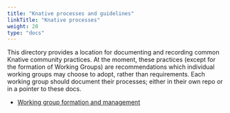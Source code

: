 ```yaml
---
title: "Knative processes and guidelines"
linkTitle: "Knative processes"
weight: 20
type: "docs"
---
```


This directory provides a location for documenting and recording common Knative
community practices. At the moment, these practices (except for the formation of
Working Groups) are recommendations which individual working groups may choose
to adopt, rather than requirements. Each working group should document their
processes; either in their own repo or in a pointer to these docs.

- [Working group formation and management](./WORKING-GROUP-PROCESSES.md)

<!-- TODO(argent/eallred): Add recommended process for:

- Issue triage and milestone management
- Feature management
- Experimental features
- Alpha/beta/GA maturity

-->

